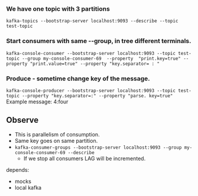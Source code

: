 ### We have one topic with 3 partitions
`kafka-topics --bootstrap-server localhost:9093 --describe --topic test-topic`

### Start consumers with same --group, in tree different terminals.
`kafka-console-consumer --bootstrap-server localhost:9093 --topic test-topic --group my-console-consumer-69  --property 
"print.key=true" --property "print.value=true" --property "key.separator= : "`

### Produce - sometime change key of the message.
`kafka-console-producer --bootstrap-server localhost:9093 --topic test-topic --property "key.separator=:" --property "parse.
key=true"`
Example message: 4:four

## Observe
- This is parallelism of consumption.
- Same key goes on same partition.
- `kafka-consumer-groups --bootstrap-server localhost:9093 --group my-console-consumer-69 --describe`
  - If we stop all consumers LAG will be incremented.


depends:
  - mocks
  - local kafka
